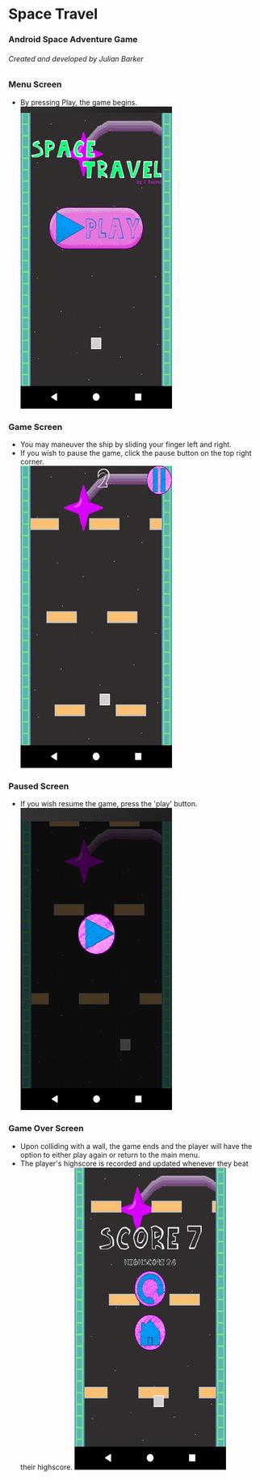 # Space Travel
### Android Space Adventure Game
###### Created and developed by Julian Barker

### Menu Screen
  - By pressing Play, the game begins.<br />
![Menu](https://github.com/julianb393/Space_Travel/blob/master/screenshots/menu.png)

### Game Screen
  - You may maneuver the ship by sliding your finger left and right.<br />
  - If you wish to pause the game, click the pause button on the top right corner.<br />
![Game](https://github.com/julianb393/Space_Travel/blob/master/screenshots/running.png)

### Paused Screen
  - If you wish resume the game, press the 'play' button.<br />
![Paused](https://github.com/julianb393/Space_Travel/blob/master/screenshots/pause.png)

### Game Over Screen
  - Upon colliding with a wall, the game ends and the player will have the option to either play again or return to the main menu.<br />
  - The player's highscore is recorded and updated whenever they beat their highscore.
![Game Over](https://github.com/julianb393/Space_Travel/blob/master/screenshots/gameover.png)
